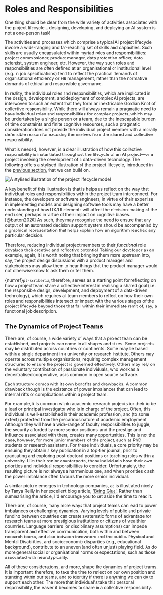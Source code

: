 # Roles and Responsibilities

One thing should be clear from the wide variety of activities associated with the project lifecycle... designing, developing, and deploying an AI system is not a one-person task!

The activities and processes which comprise a typical AI project lifecycle involve a wide-ranging and far-reaching set of skills and capacities.
Such skills are usually encapsulated within myriad roles and responsibilities: project commissioner, product manager, data protection officer, data scientist, system engineer, etc.
However, the way such roles and responsibilities are often defined at an organisational or institutional level (e.g. in job specifications) tend to reflect the practical demands of organisational efficiency or HR management, rather than the normative demands of ethical and responsible governance.

In reality, the individual roles and responsibilities, which are implicated in the design, development, and deployment of complex AI projects, are interwoven to such an extent that they form an inextricable Gordian Knot of collective responsibility.
While there will always remain a pragmatic need to have individual roles and responsibilities for complex projects, which may be undertaken by a single person or a team, due to the inescapable burden of time constraints and finite cognitive resources, such a pragmatic consideration does not provide the individual project member with a morally defensible reason for excusing themselves from the shared and collective responsibility.

What is needed, however, is a clear illustration of how this collective responsibility is instantiated throughout the lifecycle of an AI project—or a project involving the development of a data-driven technology.
The following offers a stylised illustration of the project lifecycle, introduced in the [previous section](project_lifecycle.md), that we can build on.

![A stylised illustration of the project lifecycle model](https://github.com/alan-turing-institute/turing-commons/blob/main/docs/assets/images/illustrations/lifecycle.png)

A key benefit of this illustration is that is helps us reflect on the way that individual roles and responsibilities within the project team interconnect.
For instance, the developers or software engineers, in virtue of their expertise in implementing models and designing software tools may have a better understanding of how UX/UI elements will affect the decision-making of the end user, perhaps in virtue of their impact on cognitive biases.[@burton2020]
As such, they may recognise the need to ensure that any output of an automated decision support system should be accompanied by a graphical representation that helps explain how an algorithm reached any particular decision.

Therefore, reducing individual project members to their *functional* role devalues their creative and reflective potential.
Taking our developer as an example, again, it is worth noting that bringing them more upstream into, say, the project design discussions with a product manager and stakeholders may allow them to hear things that the product manager would not otherwise know to ask them or tell them.

{numref}`pl-scriberia`, therefore, serves as a starting point for reflecting on how a project team share a collective interest in realising a shared goal (i.e. the responsible design, development, and deployment of a data-driven technology), which requires all team members to reflect on how their own roles and responsibilities intersect or impact with the various stages of the project lifecycle beyond those that fall within their immediate remit of, say, a functional job description.

## The Dynamics of Project Teams

There are, of course, a wide variety of ways that a project team can be established, and projects can come in all shapes and sizes.
Some projects may be distributed across countries or continents.
Some may be based within a single department in a university or research institute.
Others may operate across multiple organisations, requiring complex management structures to ensure the project is governed effectively.
Others may rely on the voluntary contribution of passionate individuals, who work as a decentralised cooperative, as is common in open source software.

Each structure comes with its own benefits and drawbacks.
A common drawback though is the existence of power imbalances that can lead to internal rifts or complications within a project team.

For example, it is common within academic research projects for their to be a lead or principal investigator who is in charge of the project.
Often, this individual is well-established in their academic profession, and (to some extent) protected from the precarious nature of academic employment.
Although they will have a wide-range of faculty responsibilities to juggle, the security afforded by more senior positions, and the prestige and influence associated with them, creates many opportunities.
This is not the case, however, for more junior members of the project, such as PhD students or research assistants.
For these individuals, a core priority may be ensuring they obtain a key publication in a top-tier journal, prior to graduating and exploring post-doctoral positions or teaching roles within a university.
Like their senior counterparts, these individuals have their own priorities and individual responsibilities to consider.
Unfortunately, the resulting picture is not always a harmonious one, and when priorities clash the power imbalance often favours the more senior individual.

A similar picture emerges in technology companies, as is illustrated nicely by Tanya Reilly in her excellent blog article, ['Being Glue'](https://noidea.dog/glue). Rather than summarising the article, I'd encourage you to set aside the time to read it.

There are, of course, many more ways that project teams can lead to power imbalances or challenging dynamics.
Varying levels of public and private funding between countries can create systematic forms of advantage for research teams at more prestigious institutions or citizens of wealthier countries.
Language barriers (or disciplinary assumptions) can impede transparent and effective communication, both within and between research teams, and also between innovators and the public.
Physical and Mental Disabilities, and socioeconomic disparities (e.g., educational background), contribute to an uneven (and often unjust) playing field.
As do more general social or organisational norms or expectations, such as those associated with neurotypicality.

All of these considerations, and more, shape the dynamics of project teams.
It is important, therefore, to take the time to reflect on our own position and standing within our teams, and to identify if there is anything we can do to support each other.
The more that individual's take this personal responsibility, the easier it becomes to share in a collective responsibility.
